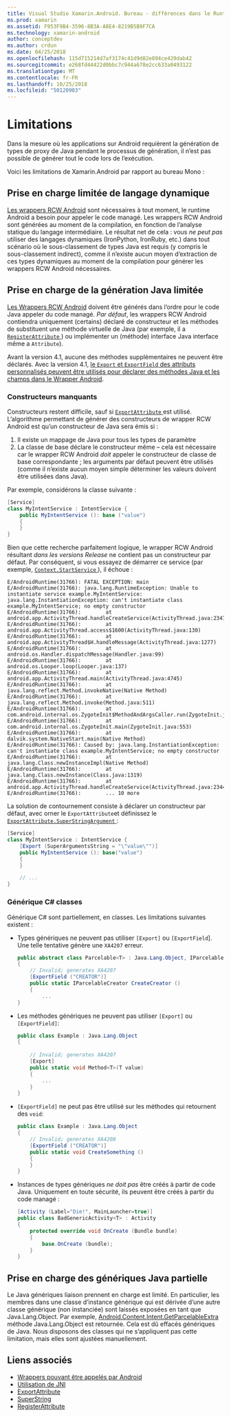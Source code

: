 ```yaml
---
title: Visual Studio Xamarin.Android. Bureau - différences dans le Runtime Mono
ms.prod: xamarin
ms.assetid: F953F9B4-3596-8B3A-A8E4-8219B5B9F7CA
ms.technology: xamarin-android
author: conceptdev
ms.author: crdun
ms.date: 04/25/2018
ms.openlocfilehash: 115d715214d7af3174c41d9d82e894ce429dab42
ms.sourcegitcommit: e268fd44422d0bbc7c944a678e2cc633a0493122
ms.translationtype: MT
ms.contentlocale: fr-FR
ms.lasthandoff: 10/25/2018
ms.locfileid: "50120903"
---
```

# <a name="limitations"></a>Limitations

Dans la mesure où les applications sur Android requièrent la génération de types de proxy de Java pendant le processus de génération, il n’est pas possible de générer tout le code lors de l’exécution.

Voici les limitations de Xamarin.Android par rapport au bureau Mono :


## <a name="limited-dynamic-language-support"></a>Prise en charge limitée de langage dynamique

 [Les wrappers RCW Android](~/android/platform/java-integration/android-callable-wrappers.md) sont nécessaires à tout moment, le runtime Android a besoin pour appeler le code managé. Les wrappers RCW Android sont générées au moment de la compilation, en fonction de l’analyse statique du langage intermédiaire. Le résultat net de cela : vous *ne peut pas* utiliser des langages dynamiques (IronPython, IronRuby, etc.) dans tout scénario où le sous-classement de types Java est requis (y compris le sous-classement indirect), comme il n’existe aucun moyen d’extraction de ces types dynamiques au moment de la compilation pour générer les wrappers RCW Android nécessaires.


## <a name="limited-java-generation-support"></a>Prise en charge de la génération Java limitée

[Les Wrappers RCW Android](~/android/platform/java-integration/android-callable-wrappers.md) doivent être générés dans l’ordre pour le code Java appeler du code managé. *Par défaut*, les wrappers RCW Android contiendra uniquement (certains) déclaré de constructeur et les méthodes de substituent une méthode virtuelle de Java (par exemple, il a [ `RegisterAttribute` ](https://developer.xamarin.com/api/type/Android.Runtime.RegisterAttribute/)) ou implémenter un (méthode) interface Java interface même a `Attribute`).
  
Avant la version 4.1, aucune des méthodes supplémentaires ne peuvent être déclarés. Avec la version 4.1, [le `Export` et `ExportField` des attributs personnalisés peuvent être utilisés pour déclarer des méthodes Java et les champs dans le Wrapper Android](~/android/platform/java-integration/working-with-jni.md).

### <a name="missing-constructors"></a>Constructeurs manquants

Constructeurs restent difficile, sauf si [ `ExportAttribute` ](https://developer.xamarin.com/api/type/Java.Interop.ExportAttribute) est utilisé. L’algorithme permettant de générer des constructeurs de wrapper RCW Android est qu’un constructeur de Java sera émis si :

1. Il existe un mappage de Java pour tous les types de paramètre
2. La classe de base déclare le constructeur même &ndash; cela est nécessaire car le wrapper RCW Android *doit* appeler le constructeur de classe de base correspondante ; les arguments par défaut peuvent être utilisés (comme il n’existe aucun moyen simple déterminer les valeurs doivent être utilisées dans Java).

Par exemple, considérons la classe suivante :

```csharp
[Service]
class MyIntentService : IntentService {
    public MyIntentService (): base ("value")
    {
    }
}
```

Bien que cette recherche parfaitement logique, le wrapper RCW Android résultant *dans les versions Release* ne contient pas un constructeur par défaut. Par conséquent, si vous essayez de démarrer ce service (par exemple, [ `Context.StartService` ](https://developer.xamarin.com/api/member/Android.Content.Context.StartService/p/Android.Content.Intent/)), il échoue :

```shell
E/AndroidRuntime(31766): FATAL EXCEPTION: main
E/AndroidRuntime(31766): java.lang.RuntimeException: Unable to instantiate service example.MyIntentService: java.lang.InstantiationException: can't instantiate class example.MyIntentService; no empty constructor
E/AndroidRuntime(31766):        at android.app.ActivityThread.handleCreateService(ActivityThread.java:2347)
E/AndroidRuntime(31766):        at android.app.ActivityThread.access$1600(ActivityThread.java:130)
E/AndroidRuntime(31766):        at android.app.ActivityThread$H.handleMessage(ActivityThread.java:1277)
E/AndroidRuntime(31766):        at android.os.Handler.dispatchMessage(Handler.java:99)
E/AndroidRuntime(31766):        at android.os.Looper.loop(Looper.java:137)
E/AndroidRuntime(31766):        at android.app.ActivityThread.main(ActivityThread.java:4745)
E/AndroidRuntime(31766):        at java.lang.reflect.Method.invokeNative(Native Method)
E/AndroidRuntime(31766):        at java.lang.reflect.Method.invoke(Method.java:511)
E/AndroidRuntime(31766):        at com.android.internal.os.ZygoteInit$MethodAndArgsCaller.run(ZygoteInit.java:786)
E/AndroidRuntime(31766):        at com.android.internal.os.ZygoteInit.main(ZygoteInit.java:553)
E/AndroidRuntime(31766):        at dalvik.system.NativeStart.main(Native Method)
E/AndroidRuntime(31766): Caused by: java.lang.InstantiationException: can't instantiate class example.MyIntentService; no empty constructor
E/AndroidRuntime(31766):        at java.lang.Class.newInstanceImpl(Native Method)
E/AndroidRuntime(31766):        at java.lang.Class.newInstance(Class.java:1319)
E/AndroidRuntime(31766):        at android.app.ActivityThread.handleCreateService(ActivityThread.java:2344)
E/AndroidRuntime(31766):        ... 10 more
```

La solution de contournement consiste à déclarer un constructeur par défaut, avec orner le `ExportAttribute`et définissez le [ `ExportAttribute.SuperStringArgument` ](https://developer.xamarin.com/api/property/Java.Interop.ExportAttribute.SuperArgumentsString/): 

```csharp
[Service]
class MyIntentService : IntentService {
    [Export (SuperArgumentsString = "\"value\"")]
    public MyIntentService (): base("value")
    {
    }

    // ...
}
```


### <a name="generic-c-classes"></a>Générique C# classes

Générique C# sont partiellement, en classes. Les limitations suivantes existent :


-   Types génériques ne peuvent pas utiliser `[Export]` ou `[ExportField`]. Une telle tentative génère une `XA4207` erreur.

    ```csharp
    public abstract class Parcelable<T> : Java.Lang.Object, IParcelable
    {
        // Invalid; generates XA4207
        [ExportField ("CREATOR")]
        public static IParcelableCreator CreateCreator ()
        {
            ...
    }
    ```

-   Les méthodes génériques ne peuvent pas utiliser `[Export]` ou `[ExportField]`:

    ```csharp
    public class Example : Java.Lang.Object
    {
        
        // Invalid; generates XA4207
        [Export]
        public static void Method<T>(T value)
        {
            ...
        }
    }
    ```

-   `[ExportField]` ne peut pas être utilisé sur les méthodes qui retournent des `void`:

    ```csharp
    public class Example : Java.Lang.Object
    {
        // Invalid; generates XA4208
        [ExportField ("CREATOR")]
        public static void CreateSomething ()
        {
        }
    }
    ```

-   Instances de types génériques _ne doit pas_ être créés à partir de code Java.
    Uniquement en toute sécurité, ils peuvent être créés à partir du code managé :

    ```csharp
    [Activity (Label="Die!", MainLauncher=true)]
    public class BadGenericActivity<T> : Activity
    {
        protected override void OnCreate (Bundle bundle)
        {
            base.OnCreate (bundle);
        }
    }
    ```


## <a name="partial-java-generics-support"></a>Prise en charge des génériques Java partielle

Le Java génériques liaison prennent en charge est limité. En particulier, les membres dans une classe d’instance générique qui est dérivée d’une autre classe générique (non instanciée) sont laissés exposées en tant que Java.Lang.Object. Par exemple, [Android.Content.Intent.GetParcelableExtra](https://developer.xamarin.com/api/member/Android.Content.Intent.GetParcelableExtra/p/System.String/) méthode Java.Lang.Object est retournée. Cela est dû effacés génériques de Java.
Nous disposons des classes qui ne s’appliquent pas cette limitation, mais elles sont ajustées manuellement.


## <a name="related-links"></a>Liens associés

- [Wrappers pouvant être appelés par Android](~/android/platform/java-integration/android-callable-wrappers.md)
- [Utilisation de JNI](~/android/platform/java-integration/working-with-jni.md)
- [ExportAttribute](https://developer.xamarin.com/api/type/Java.Interop.ExportAttribute/)
- [SuperString](https://developer.xamarin.com/api/property/Java.Interop.ExportAttribute.SuperArgumentsString/)
- [RegisterAttribute](https://developer.xamarin.com/api/type/Android.Runtime.RegisterAttribute/)
